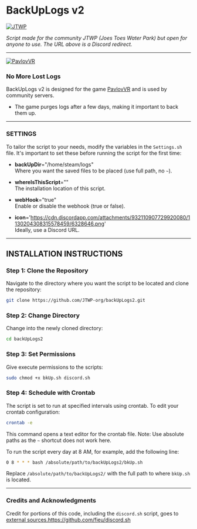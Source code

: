 
# BackUpLogs v2

[![JTWP](https://media.moddb.com/images/members/4/3380/3379652/profile/Discord_button.png)](https://www.jtwp.org)

*Script made for the community JTWP (Joes Toes Water Park) but open for anyone to use. The URL above is a Discord redirect.*

---

[![PavlovVR](https://cdn.discordapp.com/attachments/932110907729920080/1130216713493938187/pvl.jpg)](https://nodesource.com/products/nsolid)

### No More Lost Logs

BackUpLogs v2 is designed for the game [PavlovVR](https://www.vankrupt.com/) and is used by community servers.

- The game purges logs after a few days, making it important to back them up.

---

### SETTINGS

To tailor the script to your needs, modify the variables in the `Settings.sh` file. It's important to set these before running the script for the first time:

- **backUpDir**="/home/steam/logs"  
  Where you want the saved files to be placed (use full path, no `~`).

- **whereIsThisScript**=""  
  The installation location of this script.

- **webHook**="true"  
  Enable or disable the webhook (true or false).

- **icon**='https://cdn.discordapp.com/attachments/932110907729920080/1130204308315578459/6328646.png'  
  Ideally, use a Discord URL.

---

## INSTALLATION INSTRUCTIONS

### Step 1: Clone the Repository

Navigate to the directory where you want the script to be located and clone the repository:

```bash
git clone https://github.com/JTWP-org/backUpLogs2.git
```

### Step 2: Change Directory

Change into the newly cloned directory:

```bash
cd backUpLogs2
```

### Step 3: Set Permissions

Give execute permissions to the scripts:

```bash
sudo chmod +x bkUp.sh discord.sh
```

### Step 4: Schedule with Crontab

The script is set to run at specified intervals using crontab. To edit your crontab configuration:

```bash
crontab -e
```

This command opens a text editor for the crontab file. Note: Use absolute paths as the `~` shortcut does not work here.

To run the script every day at 8 AM, for example, add the following line:

```bash
0 8 * * * bash /absolute/path/to/backUpLogs2/bkUp.sh
```

Replace `/absolute/path/to/backUpLogs2/` with the full path to where `bkUp.sh` is located.

---

### Credits and Acknowledgments

Credit for portions of this code, including the `discord.sh` script, goes to [external sources.](https://github.com/fieu/discord.sh)https://github.com/fieu/discord.sh
